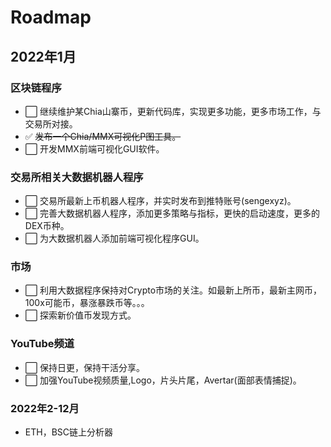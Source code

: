 # Roadmap

## 2022年1月

### 区块链程序
* ⬜️ 继续维护某Chia山寨币，更新代码库，实现更多功能，更多市场工作，与交易所对接。
* ✅ ~~发布一个Chia/MMX可视化P图工具。~~
* ⬜️ 开发MMX前端可视化GUI软件。


### 交易所相关大数据机器人程序
* ⬜️ 交易所最新上币机器人程序，并实时发布到推特账号(sengexyz)。
* ⬜️ 完善大数据机器人程序，添加更多策略与指标，更快的启动速度，更多的DEX币种。
* ⬜️ 为大数据机器人添加前端可视化程序GUI。


### 市场
* ⬜️ 利用大数据程序保持对Crypto市场的关注。如最新上所币，最新主网币，100x可能币，暴涨暴跌币等。。。
* ⬜️ 探索新价值币发现方式。


### YouTube频道
* ⬜️ 保持日更，保持干活分享。
* ⬜️ 加强YouTube视频质量,Logo，片头片尾，Avertar(面部表情捕捉)。


### 2022年2-12月
* ETH，BSC链上分析器

